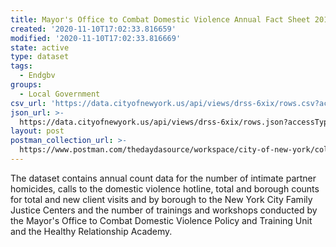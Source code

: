 ```yaml
---
title: Mayor's Office to Combat Domestic Violence Annual Fact Sheet 2018-2019
created: '2020-11-10T17:02:33.816659'
modified: '2020-11-10T17:02:33.816669'
state: active
type: dataset
tags:
  - Endgbv
groups:
  - Local Government
csv_url: 'https://data.cityofnewyork.us/api/views/drss-6xix/rows.csv?accessType=DOWNLOAD'
json_url: >-
  https://data.cityofnewyork.us/api/views/drss-6xix/rows.json?accessType=DOWNLOAD
layout: post
postman_collection_url: >-
  https://www.postman.com/thedaydasource/workspace/city-of-new-york/collection/15909983-19d68b28-2ef6-44b5-a8d9-97a2ca1b73b4
---
```

The dataset contains annual count data for the number of intimate partner homicides, calls to the domestic violence hotline, total and borough counts for total and new client visits and by borough to the New York City Family Justice Centers and the number of trainings and workshops conducted by the Mayor's Office to Combat Domestic Violence Policy and Training Unit and the Healthy Relationship Academy.
